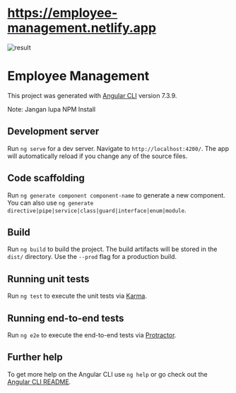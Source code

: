# https://employee-management.netlify.app

![result](https://github.com/zikriramdani/employee-managament/blob/main/screencapture-employee-management-netlify-app-2021-06-07-06_01_34.png)

# Employee Management

This project was generated with [Angular CLI](https://github.com/angular/angular-cli) version 7.3.9.

Note: Jangan lupa NPM Install

## Development server

Run `ng serve` for a dev server. Navigate to `http://localhost:4200/`. The app will automatically reload if you change any of the source files.

## Code scaffolding

Run `ng generate component component-name` to generate a new component. You can also use `ng generate directive|pipe|service|class|guard|interface|enum|module`.

## Build

Run `ng build` to build the project. The build artifacts will be stored in the `dist/` directory. Use the `--prod` flag for a production build.

## Running unit tests

Run `ng test` to execute the unit tests via [Karma](https://karma-runner.github.io).

## Running end-to-end tests

Run `ng e2e` to execute the end-to-end tests via [Protractor](http://www.protractortest.org/).

## Further help

To get more help on the Angular CLI use `ng help` or go check out the [Angular CLI README](https://github.com/angular/angular-cli/blob/master/README.md).
